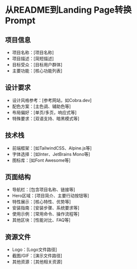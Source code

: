 # 从README到Landing Page转换Prompt

## 项目信息

- 项目名称：[项目名称]
- 项目描述：[简短描述]
- 目标受众：[目标用户群体]
- 主要功能：[核心功能列表]

## 设计要求

- 设计风格参考：[参考网站，如Cobra.dev]
- 配色方案：[主色调、辅助色等]
- 布局偏好：[单页/多页，响应式等]
- 特殊要求：[双语支持、暗黑模式等]

## 技术栈

- 前端框架：[如TailwindCSS、Alpine.js等]
- 字体选择：[如Inter、JetBrains Mono等]
- 图标库：[如Font Awesome等]

## 页面结构

- 导航栏：[包含项目名称、链接等]
- Hero区域：[项目简介、主要行动按钮等]
- 特性展示：[核心特性、优势等]
- 安装指南：[安装步骤、系统要求等]
- 使用示例：[常用命令、操作流程等]
- 其他区块：[性能对比、FAQ等]

## 资源文件

- Logo：[Logo文件路径]
- 截图/GIF：[演示文件路径]
- 其他资源：[其他相关资源]
